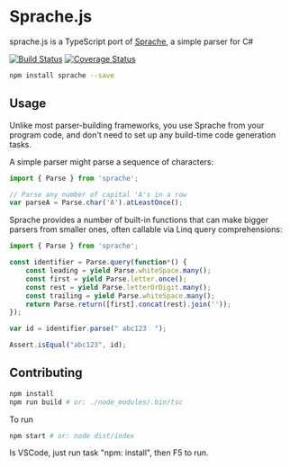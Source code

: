 
# Sprache.js

sprache.js is a TypeScript port of [Sprache](https://github.com/sprache/Sprache), a simple parser for C#

[![Build Status](https://travis-ci.org/luggage66/Sprache-js.svg?branch=master)](https://travis-ci.org/luggage66/Sprache-js/branches) [![Coverage Status](https://coveralls.io/repos/github/luggage66/Sprache-js/badge.svg?branch=master)](https://coveralls.io/github/luggage66/Sprache-js?branch=master) 

```sh
npm install sprache --save
```

## Usage

Unlike most parser-building frameworks, you use Sprache from your program code, and don't need to set up any build-time code generation tasks.

A simple parser might parse a sequence of characters:

```js
import { Parse } from 'sprache';

// Parse any number of capital 'A's in a row
var parseA = Parse.char('A').atLeastOnce();
```

Sprache provides a number of built-in functions that can make bigger parsers from smaller ones, often callable via Linq query comprehensions:

```js
import { Parse } from 'sprache';

const identifier = Parse.query(function*() {
    const leading = yield Parse.whiteSpace.many();
    const first = yield Parse.letter.once();
    const rest = yield Parse.letterOrDigit.many();
    const trailing = yield Parse.whiteSpace.many();
    return Parse.return([first].concat(rest).join(''));
});

var id = identifier.parse(" abc123  ");

Assert.isEqual("abc123", id);
```

## Contributing

```sh
npm install
npm run build # or: ./node_modules/.bin/tsc
```

To run

```sh
npm start # or: node dist/index
```

Is VSCode, just run task "npm: install", then F5 to run.
